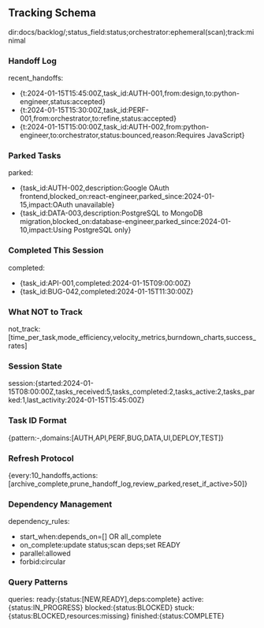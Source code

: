 ## Tracking Schema
dir:docs/backlog/;status_field:status;orchestrator:ephemeral(scan);track:minimal

### Handoff Log
recent_handoffs:
 - {t:2024-01-15T15:45:00Z,task_id:AUTH-001,from:design,to:python-engineer,status:accepted}
 - {t:2024-01-15T15:30:00Z,task_id:PERF-001,from:orchestrator,to:refine,status:accepted}
 - {t:2024-01-15T15:00:00Z,task_id:AUTH-002,from:python-engineer,to:orchestrator,status:bounced,reason:Requires JavaScript}

### Parked Tasks
parked:
 - {task_id:AUTH-002,description:Google OAuth frontend,blocked_on:react-engineer,parked_since:2024-01-15,impact:OAuth unavailable}
 - {task_id:DATA-003,description:PostgreSQL to MongoDB migration,blocked_on:database-engineer,parked_since:2024-01-10,impact:Using PostgreSQL only}

### Completed This Session
completed:
 - {task_id:API-001,completed:2024-01-15T09:00:00Z}
 - {task_id:BUG-042,completed:2024-01-15T11:30:00Z}

### What NOT to Track
not_track:[time_per_task,mode_efficiency,velocity_metrics,burndown_charts,success_rates]

### Session State
session:{started:2024-01-15T08:00:00Z,tasks_received:5,tasks_completed:2,tasks_active:2,tasks_parked:1,last_activity:2024-01-15T15:45:00Z}

### Task ID Format
{pattern:<DOMAIN>-<NUMBER>,domains:[AUTH,API,PERF,BUG,DATA,UI,DEPLOY,TEST]}

### Refresh Protocol
{every:10_handoffs,actions:[archive_complete,prune_handoff_log,review_parked,reset_if_active>50]}

### Dependency Management
dependency_rules:
 - start_when:depends_on=[] OR all_complete
 - on_complete:update status;scan deps;set READY
 - parallel:allowed
 - forbid:circular

### Query Patterns
queries:
 ready:{status:[NEW,READY],deps:complete}
 active:{status:IN_PROGRESS}
 blocked:{status:BLOCKED}
 stuck:{status:BLOCKED,resources:missing}
 finished:{status:COMPLETE}